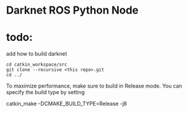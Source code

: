 # Darknet ROS Python Node


# todo: 
add how to build darknet


```
cd catkin_workspace/src
git clone --recursive <this repo>.git
cd ../
```

To maximize performance, make sure to build in Release mode. You can specify the build type by setting

catkin_make -DCMAKE_BUILD_TYPE=Release -j8